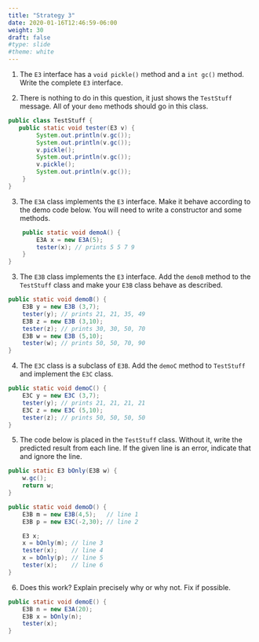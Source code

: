 ```yaml
---
title: "Strategy 3"
date: 2020-01-16T12:46:59-06:00
weight: 30
draft: false
#type: slide
#theme: white
---
```


1. The `E3` interface has a `void pickle()` method and a `int gc()`
   method. Write the complete `E3` interface.

2. There is nothing to do in this question, it just shows the
`TestStuff` message. All of your `demo` methods should go in this class.

```java
public class TestStuff {
   public static void tester(E3 v) {
        System.out.println(v.gc());
        System.out.println(v.gc());
        v.pickle();
        System.out.println(v.gc());
        v.pickle();
        System.out.println(v.gc());
    }
}
```

3. The `E3A` class implements the `E3` interface. Make it behave
   according to the demo code below. You will need to write a
   constructor and some methods.
   
```java
    public static void demoA() {
        E3A x = new E3A(5);
        tester(x); // prints 5 5 7 9
    }
}
```

3. The `E3B` class implements the `E3` interface. Add the `demoB`
   method to the `TestStuff` class and make your `E3B` class behave as
   described. 

```java
public static void demoB() {
    E3B y = new E3B (3,7);
    tester(y); // prints 21, 21, 35, 49
    E3B z = new E3B (3,10);
    tester(z); // prints 30, 30, 50, 70
    E3B w = new E3B (5,10);
    tester(w); // prints 50, 50, 70, 90
}
```

4. The `E3C` class is a subclass of `E3B`. Add the `demoC` method to
   `TestStuff` and implement the `E3C` class.

```java
public static void demoC() {
    E3C y = new E3C (3,7);
    tester(y); // prints 21, 21, 21, 21
    E3C z = new E3C (5,10);
    tester(z); // prints 50, 50, 50, 50
}
```

5. The code below is placed in the `TestStuff` class. Without it,
   write the predicted result from each line.  If the given line is an
   error, indicate that and ignore the line.

```java
public static E3 bOnly(E3B w) {
    w.gc();
    return w;
}

public static void demoD() {
    E3B m = new E3B(4,5);   // line 1
    E3B p = new E3C(-2,30); // line 2

    E3 x;
    x = bOnly(m); // line 3
    tester(x);    // line 4
    x = bOnly(p); // line 5
    tester(x);    // line 6
}
```


6. Does this work? Explain precisely why or why not. Fix if possible.

```java
public static void demoE() {
    E3B n = new E3A(20);
    E3B x = bOnly(n);
    tester(x);
}
```
